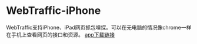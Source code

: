 # WebTraffic-iPhone
WebTraffic支持iPhone、iPad网页抓包嗅探。可以在无电脑的情况像chrome一样在手机上查看网页的接口和资源。
[app下载链接](https://apps.apple.com/us/app/webtraffic-inspect-network/id6478643561)
